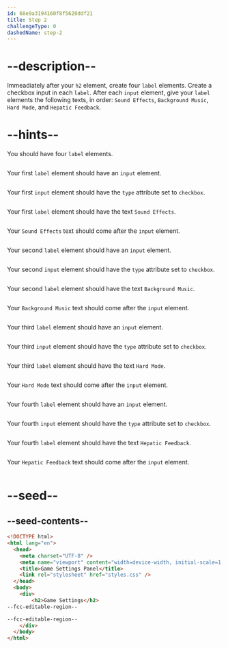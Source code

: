 ```yaml
---
id: 68e9a3194160f8f5620ddf21
title: Step 2
challengeType: 0
dashedName: step-2
---
```


# --description--
Immeadiately after your `h2` element, create four `label` elements. Create a checkbox input in each `label`.
    After each `input` element, give your `label` elements the following texts, in order: `Sound Effects`, `Background Music`, `Hard Mode`, and `Hepatic Feedback`.

# --hints--
You should have four `label` elements.

```js

```

Your first `label` element should have an `input` element.

```js

```

Your first `input` element should have the `type` attribute set to `checkbox`.

```js

```

Your first `label` element should have the text `Sound Effects`.

```js

```

Your `Sound Effects` text should come after the `input` element.

```js

```

Your second `label` element should have an `input` element.

```js

```

Your second `input` element should have the `type` attribute set to `checkbox`.

```js

```

Your second `label` element should have the text `Background Music`.

```js

```

Your `Background Music` text should come after the `input` element.

```js

```

Your third `label` element should have an `input` element.

```js

```

Your third `input` element should have the `type` attribute set to `checkbox`.

```js

```

Your third `label` element should have the text `Hard Mode`.

```js

```

Your `Hard Mode` text should come after the `input` element.

```js

```

Your fourth `label` element should have an `input` element.

```js

```

Your fourth `input` element should have the `type` attribute set to `checkbox`.

```js

```

Your fourth `label` element should have the text `Hepatic Feedback`.

```js

```

Your `Hepatic Feedback` text should come after the `input` element.

```js

```

# --seed--

## --seed-contents--

```html
<!DOCTYPE html>
<html lang="en">
  <head>
    <meta charset="UTF-8" />
    <meta name="viewport" content="width=device-width, initial-scale=1.0" />
    <title>Game Settings Panel</title>
    <link rel="stylesheet" href="styles.css" />
  </head>
  <body>
    <div>
        <h2>Game Settings</h2>
--fcc-editable-region--

--fcc-editable-region--
    </div>
  </body>
</html>
```

